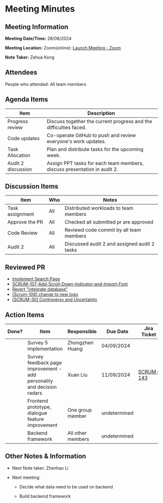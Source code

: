 # Meeting Minutes

## Meeting Information

**Meeting Date/Time:** 28/08/2024 

**Meeting Location:** Zoom(online): [Launch Meeting - Zoom](https://anu.zoom.us/j/82320892529?pwd=r1sFRKhalHhXKuCi4eFE72RrBUwuor.1) 

**Note Taker:** Zehua Kong

## Attendees

People who attended: All team members

## Agenda Items

| Item               | Description                                                              |
| ------------------ | ------------------------------------------------------------------------ |
| Progress review    | Discuss together the current progress and the difficulties faced.        |
| Code updates       | Co-operate GitHub to push and review everyone's work updates.            |
| Task Allocation    | Plan and distribute tasks for the upcoming week.                         |
| Audit 2 discussion | Assign PPT tasks for each team members, discuss presentation in audit 2. |

## Discussion Items

| Item            | Who | Notes                                        |
| --------------- | --- | -------------------------------------------- |
| Task assignment | All | Distributed workloads to team members        |
| Approve the PR  | All | Checked all submitted pr are approved        |
| Code Review     | All | Reviewd code commit by all team members      |
| Audit 2         | All | Discussed audit 2 and assigned audit 2 tasks |

## Reviewed PR

- [Implement Search Page](https://github.com/24-S1-2-C-Moral-Decisions/moral-front-end/pull/22)
- [SCRUM-107-Add-Scroll-Down-Indicator-and-Import-Font](https://github.com/24-S1-2-C-Moral-Decisions/moral-front-end/pull/21)
- [Revert "integrate database"](https://github.com/24-S1-2-C-Moral-Decisions/moral-front-end/pull/20)
- [[Scrum-108] change to new logo](https://github.com/24-S1-2-C-Moral-Decisions/moral-survey/pull/29)
- [[SCRUM-30] Controversy and Uncertainty](https://github.com/24-S1-2-C-Moral-Decisions/moral-survey/pull/24)

## Action Items

| Done? | Item                                                                   | Responsible       | Due Date     | Jira Ticket                                                         |
| ----- | ---------------------------------------------------------------------- | ----------------- | ------------ | ------------------------------------------------------------------- |
|       | Survey 5 implementation                                                | Zhongzhen Huang   | 04/09/2024   |                                                                     |
|       | Survey feedback page improvement - add personality and decision radars | Xuan Liu          | 11/09/2024   | [SCRUM-143](https://moral-decisions.atlassian.net/browse/SCRUM-143) |
|       | Frontend prototype,  dialogue feature improvement                      | One group member  | undetermined |                                                                     |
|       | Backend framework                                                      | All other members | undetermined |                                                                     |

## Other Notes & Information

- Next Note taker: Zhenhao Li

- Next meeting: 
  
  - Decide what data need to be used on backend
  
  - Build backend framework
